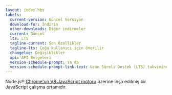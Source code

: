 ```yaml
---
layout: index.hbs
labels:
  current-version: Güncel Versiyon
  download-for: İndirin
  other-downloads: Diğer indirmeler
  current: Güncel
  lts: LTS
  tagline-current: Son Özellikler
  tagline-lts: Çoğu kullanıcı için önerilir
  changelog: Değişiklikler
  api: API Belgeleri
  version-schedule-prompt: Ya da
  version-schedule-prompt-link-text: Uzun Süreli Destek (LTS) takvimine bakın
---
```


Node.js® [Chrome'un V8 JavaScript motoru](https://v8.dev/) üzerine inşa edilmiş bir JavaScript çalışma ortamıdır.
